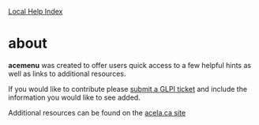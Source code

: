 [Local Help Index](../index.html)

# about

**acemenu** was created to offer users quick access to a few helpful hints as well as links to additional resources.

If you would like to contribute please [submit a GLPI ticket](https://glpi.acelab.ca/) and include the information you would like to see added.

Additional resources can be found on the [acela.ca site](https://acelab.ca/)

